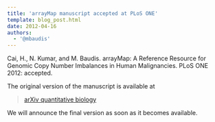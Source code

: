```yaml
---
title: 'arrayMap manuscript accepted at PLoS ONE'
template: blog_post.html 
date: 2012-04-16
authors:
  - '@mbaudis'
---
```


Cai, H., N. Kumar, and M. Baudis. arrayMap: A Reference Resource for Genomic Copy Number Imbalances in Human Malignancies. PLoS ONE 2012: accepted.

The original version of the manuscript is available at 

> [arXiv quantitative biology](http://arxiv.org/abs/1201.2677)

We will announce the final version as soon as it becomes available.

